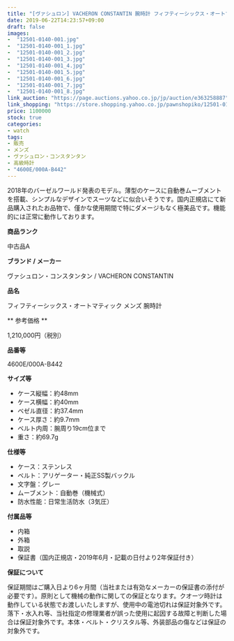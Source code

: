 ```yaml
---
title: "[ヴァシュロン] VACHERON CONSTANTIN 腕時計 フィフティーシックス・オートマティック 4600E/000A-B442 メンズ 極美品"
date: 2019-06-22T14:23:57+09:00
draft: false
images:
-  "12501-0140-001.jpg"
-  "12501-0140-001_1.jpg"
-  "12501-0140-001_2.jpg"
-  "12501-0140-001_3.jpg"
-  "12501-0140-001_4.jpg"
-  "12501-0140-001_5.jpg"
-  "12501-0140-001_6.jpg"
-  "12501-0140-001_7.jpg"
-  "12501-0140-001_8.jpg"
link_auction: "https://page.auctions.yahoo.co.jp/jp/auction/e363258887"
link_shopping: "https://store.shopping.yahoo.co.jp/pawnshopiko/12501-0140-001.html"
price: 1100000
stock: true
categories:
- watch
tags:
- 販売
- メンズ
- ヴァシュロン・コンスタンタン
- 高級時計
- "4600E/000A-B442"
---
```

2018年のバーゼルワールド発表のモデル。薄型のケースに自動巻ムーブメントを搭載、シンプルなデザインでスーツなどに似合いそうです。国内正規店にて新品購入されたお品物で、僅かな使用期間で特にダメージもなく極美品です。機能的には正常に動作しております。

**商品ランク**

中古品A

**ブランド / メーカー**

ヴァシュロン・コンスタンタン / VACHERON CONSTANTIN

**品名**

フィフティーシックス・オートマティック メンズ 腕時計

** 参考価格 **

1,210,000円（税別）

**品番等**

4600E/000A-B442

**サイズ等**

- ケース縦幅：約48mm
- ケース横幅：約40mm
- ベゼル直径：約37.4mm
- ケース厚さ：約9.7mm
- ベルト内周：腕周り19cm位まで
- 重さ：約69.7g

**仕様等**

- ケース：ステンレス
- ベルト：アリゲーター・純正SS製バックル
- 文字盤：グレー
- ムーブメント：自動巻（機械式）
- 防水性能：日常生活防水（3気圧）

**付属品等**

- 内箱
- 外箱
- 取説
- 保証書（国内正規店・2019年6月・記載の日付より2年保証付き）

**保証について**

保証期間はご購入日より6ヶ月間（当社または有効なメーカーの保証書の添付が必要です）。原則として機械の動作に関しての保証となります。クオーツ時計は動作している状態でお渡しいたしますが、使用中の電池切れは保証対象外です。落下・水入れ等、当社指定の修理業者が誤った使用に起因する故障と判断した場合は保証対象外です。本体・ベルト・クリスタル等、外装部品の傷などは保証の対象外です。
